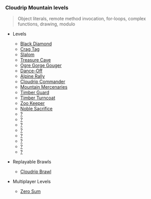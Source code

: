 ### Cloudrip Mountain levels

> Object literals, remote method invocation, for-loops, complex functions, drawing, modulo

+ Levels
    + [Black Diamond](360-Black_Diamond/)
    + [Crag Tag](358-Crag_Tag/)
    + [Slalom](359-Slalom/)
    + [Treasure Cave](361-Treasure_Cave/)
    + [Ogre Gorge Gouger](362-Ogre_Gorge_Gouger/)
    + [Dance-Off](363-Dance-Off/)
    + [Alpine Rally](364-Alpine_Rally/)
    + [Cloudrip Commander](365-Cloudrip_Commander/)
    + [Mountain Mercenaries](366-Mountain_Mercenaries/)
    + [Timber Guard](367-Timber_Guard/)
    + [Timber Turncoat](368-Timber_Turncoat/)
    + [Zoo Keeper](383-Zoo_Keeper/)
    + [Noble Sacrifice](384-Noble_Sacrifice/)
    + [?](385-/)
    + [?](386-/)
    + [?](387-/)
    + [?](388-/)
    + [?](389-/)
    + [?](390-/)
    + [?](391-/)
    + [?](392-/)

+ Replayable Brawls
    + [Cloudrip Brawl](369-Cloudrip_Brawl/)

+ Multiplayer Levels
    + [Zero Sum](382-Zero_Sum/)
